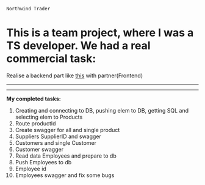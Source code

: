`Northwind Trader`

<h1>  This is a team project, where I was a TS developer. We had a real commercial task: </h1>

Realise a backend part like [this](https://northwind.d1sql.com/dash) with partner(Frontend)

---

---

<b>My completed tasks:</b>

1. Creating and connecting to DB, pushing elem to DB, getting SQL and selecting elem to Products
2. Route productId
3. Create swagger for all and single product
4. Suppliers SupplierID and swagger
5. Customers and single Customer
6. Customer swagger
7. Read data Employees and prepare to db
8. Push Employees to db
9. Employee id
10. Employees swagger and fix some bugs

<!-- в дашборд нема каунт від кожного запиту -->
